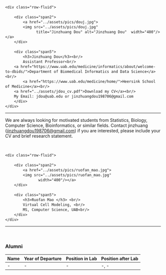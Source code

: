 

<div class="container">

    <div class="row-fluid">
        
        <div class="span2">
            <a href="../assets/pics/douj.jpg">
            <img src="../assets/pics/douj.jpg"
                  title="Jinzhuang Dou" alt="Jinzhuang Dou"  width="400"/></a>
        </div>

        <div class="span5">
            <h3>Jinzhuang Dou</h3><br/>
            Assistant Professor<br/>  	    
	    <a href="https://www.uab.edu/medicine/informatics/about/welcome-to-dbids/">Department of Biomedical Informatics and Data Science</a><br/>	     
            <a href="https://www.uab.edu/medicine/home/">Heersink School of Medicine</a><br/>	    
	    <a href="../assets/jdou_cv.pdf">Download my CV</a><br/>
	    My Email: jdou@uab.edu or jinzhuangdou198706@gmail.com
        </div>
    </div>
</div>
<hr />

We are always looking for motivated students from Statistics, Biology, Computer Science, Bioinformatics, or similar fields.  Contact jinzhuang (jinzhuangdou198706@gmail.com) if you are interested, please include your CV and brief research statement.



<br/>
<div class="container">

    <div class="row-fluid">
        
        <div class="span2">
            <a href="../assets/pics/ruofan_mao.jpg">
            <img src="../assets/pics/ruofan_mao.jpg"
                   width="400"/></a>
        </div>

        <div class="span5">
            <h3>Ruofan Mao </h3> <br/>
			Virtual Cell Modeling, <br/>            
            MS, Computer Science, UAB<br/>  	    
        </div>
    </div>
</div>
<hr /><br/>

### Alumni

Name | Year of Departure | Position in Lab | Position after Lab
:----|:------------------|:----------------|:------------------
- | - | - | -, -
